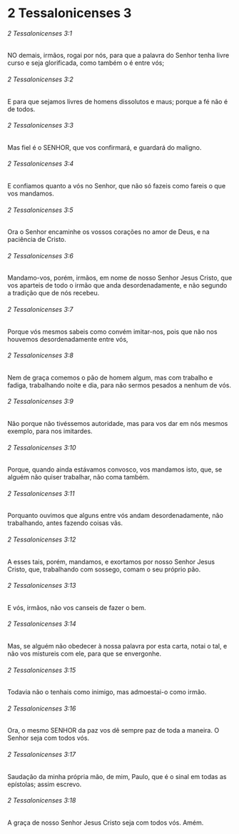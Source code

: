 # 2 Tessalonicenses 3

###### 2 Tessalonicenses 3:1

NO demais, irmãos, rogai por nós, para que a palavra do Senhor tenha livre curso e seja glorificada, como também o é entre vós;

###### 2 Tessalonicenses 3:2

E para que sejamos livres de homens dissolutos e maus; porque a fé não é de todos.

###### 2 Tessalonicenses 3:3

Mas fiel é o SENHOR, que vos confirmará, e guardará do maligno.

###### 2 Tessalonicenses 3:4

E confiamos quanto a vós no Senhor, que não só fazeis como fareis o que vos mandamos.

###### 2 Tessalonicenses 3:5

Ora o Senhor encaminhe os vossos corações no amor de Deus, e na paciência de Cristo.

###### 2 Tessalonicenses 3:6

Mandamo-vos, porém, irmãos, em nome de nosso Senhor Jesus Cristo, que vos aparteis de todo o irmão que anda desordenadamente, e não segundo a tradição que de nós recebeu.

###### 2 Tessalonicenses 3:7

Porque vós mesmos sabeis como convém imitar-nos, pois que não nos houvemos desordenadamente entre vós,

###### 2 Tessalonicenses 3:8

Nem de graça comemos o pão de homem algum, mas com trabalho e fadiga, trabalhando noite e dia, para não sermos pesados a nenhum de vós.

###### 2 Tessalonicenses 3:9

Não porque não tivéssemos autoridade, mas para vos dar em nós mesmos exemplo, para nos imitardes.

###### 2 Tessalonicenses 3:10

Porque, quando ainda estávamos convosco, vos mandamos isto, que, se alguém não quiser trabalhar, não coma também.

###### 2 Tessalonicenses 3:11

Porquanto ouvimos que alguns entre vós andam desordenadamente, não trabalhando, antes fazendo coisas vãs.

###### 2 Tessalonicenses 3:12

A esses tais, porém, mandamos, e exortamos por nosso Senhor Jesus Cristo, que, trabalhando com sossego, comam o seu próprio pão.

###### 2 Tessalonicenses 3:13

E vós, irmãos, não vos canseis de fazer o bem.

###### 2 Tessalonicenses 3:14

Mas, se alguém não obedecer à nossa palavra por esta carta, notai o tal, e não vos mistureis com ele, para que se envergonhe.

###### 2 Tessalonicenses 3:15

Todavia não o tenhais como inimigo, mas admoestai-o como irmão.

###### 2 Tessalonicenses 3:16

Ora, o mesmo SENHOR da paz vos dê sempre paz de toda a maneira. O Senhor seja com todos vós.

###### 2 Tessalonicenses 3:17

Saudação da minha própria mão, de mim, Paulo, que é o sinal em todas as epístolas; assim escrevo.

###### 2 Tessalonicenses 3:18

A graça de nosso Senhor Jesus Cristo seja com todos vós. Amém.

